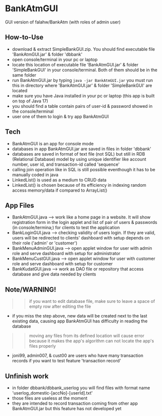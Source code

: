 # BankAtmGUI
GUI version of falahw/BankAtm (with roles of admin  user)

## How-to-Use
- download & extract SimpleBankGUI.zip. You should find executable file 'BankAtmGUI.jar' & folder 'dbbank'
- open console/terminal in your pc or laptop
- locate this location of executable file 'BankAtmGUI.jar' & folder 'SimpleBankGUI' in your console/terminal. Both of them should be in the same folder
- run BankAtmGUI.jar by typing `java -jar BankAtmGUI.jar` you must run this in directory where 'BankAtmGUI.jar' & folder 'SimpleBankGUI' are located
- make sure you have Java installed in your pc or laptop (this app is built on top of Java 17)
- you should find a table contain pairs of user-id & password showed in the console/terminal
- user one of them to login & try app BankAtmGUI

## Tech
- BankAtmGUI is an app for console mode
- databases in app BankAtmGUI.jar are saved in files in folder 'dbbank'
- databases are saved in format of text file (not SQL) but still in RDB (Relational Database) model by using unique identifier like account number, user id, and transaction-id called 'sequence'
- calling join operation like in SQL is still possible eventhough it has to be manually coded in java
- LinkedList() is used as a medium to CRUD data
- LinkedList() is chosen because of its efficiency in indexing random access memory/data if compared to ArrayList()

## App Files
- BankAtmGUI.java --> work like a home page in a website. It will show registration form in the login applet and list of pair of users & passwords (in console/termina;) for clients to test the application
- BankLoginGUI.java --> checking validity of users login. If they are valid, users will be redirected to clients' dashboard with setup depends on their role ('admin' or 'customer')
- BankMenuAdminGUI.java --> open applet window for user with admin role and serve dashboard with setup for administrator
- BankMenuCustGUI.java --> open applet window for user with customer role and serve dashboard with setup for customer
- BankKudatGUI.java --> work as DAO file or repository that access database and give data needed by clients

## Note/WARNING!
>> if you want to edit database file, make sure to leave a space of empty row after editing the file
- if you miss the step above, new data will be created next to the last existing data, causing app BankAtmGUI has difficulty in reading the database
>> moving any files from its defined location will cause error because it makes the app's algorithm can not locate the app's files properly
- joni99, admin007, & cust00 are users who have many transaction records if you want to test feature 'transaction record'

## Unfinish work
- in folder dbbank/dbbank_userlog you will find files with format name 'userlog_domestic-[accNo]-[userId].txt'
- those files are useless at the moment
- they are intended to record transaction coming from other app BankAtmGUI.jar but this feature has not developed yet